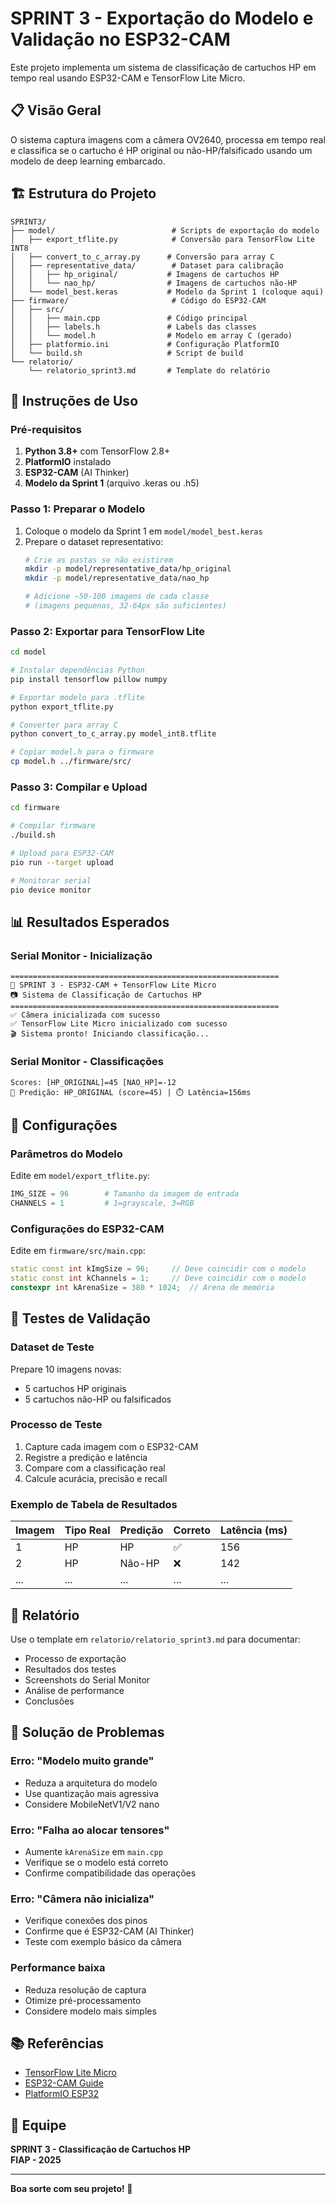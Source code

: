 # SPRINT 3 - Exportação do Modelo e Validação no ESP32-CAM

Este projeto implementa um sistema de classificação de cartuchos HP em tempo real usando ESP32-CAM e TensorFlow Lite Micro.

## 📋 Visão Geral

O sistema captura imagens com a câmera OV2640, processa em tempo real e classifica se o cartucho é HP original ou não-HP/falsificado usando um modelo de deep learning embarcado.

## 🏗️ Estrutura do Projeto

```
SPRINT3/
├── model/                          # Scripts de exportação do modelo
│   ├── export_tflite.py            # Conversão para TensorFlow Lite INT8
│   ├── convert_to_c_array.py      # Conversão para array C
│   ├── representative_data/        # Dataset para calibração
│   │   ├── hp_original/           # Imagens de cartuchos HP
│   │   └── nao_hp/                # Imagens de cartuchos não-HP
│   └── model_best.keras           # Modelo da Sprint 1 (coloque aqui)
├── firmware/                       # Código do ESP32-CAM
│   ├── src/
│   │   ├── main.cpp               # Código principal
│   │   ├── labels.h               # Labels das classes
│   │   └── model.h                # Modelo em array C (gerado)
│   ├── platformio.ini             # Configuração PlatformIO
│   └── build.sh                   # Script de build
└── relatorio/
    └── relatorio_sprint3.md       # Template do relatório
```

## 🚀 Instruções de Uso

### Pré-requisitos

1. **Python 3.8+** com TensorFlow 2.8+
2. **PlatformIO** instalado
3. **ESP32-CAM** (AI Thinker)
4. **Modelo da Sprint 1** (arquivo .keras ou .h5)

### Passo 1: Preparar o Modelo

1. Coloque o modelo da Sprint 1 em `model/model_best.keras`
2. Prepare o dataset representativo:
   ```bash
   # Crie as pastas se não existirem
   mkdir -p model/representative_data/hp_original
   mkdir -p model/representative_data/nao_hp
   
   # Adicione ~50-100 imagens de cada classe
   # (imagens pequenas, 32-64px são suficientes)
   ```

### Passo 2: Exportar para TensorFlow Lite

```bash
cd model

# Instalar dependências Python
pip install tensorflow pillow numpy

# Exportar modelo para .tflite
python export_tflite.py

# Converter para array C
python convert_to_c_array.py model_int8.tflite

# Copiar model.h para o firmware
cp model.h ../firmware/src/
```

### Passo 3: Compilar e Upload

```bash
cd firmware

# Compilar firmware
./build.sh

# Upload para ESP32-CAM
pio run --target upload

# Monitorar serial
pio device monitor
```

## 📊 Resultados Esperados

### Serial Monitor - Inicialização
```
============================================================
🚀 SPRINT 3 - ESP32-CAM + TensorFlow Lite Micro
📷 Sistema de Classificação de Cartuchos HP
============================================================
✅ Câmera inicializada com sucesso
✅ TensorFlow Lite Micro inicializado com sucesso
🎬 Sistema pronto! Iniciando classificação...
```

### Serial Monitor - Classificações
```
Scores: [HP_ORIGINAL]=45 [NAO_HP]=-12 
🎯 Predição: HP_ORIGINAL (score=45) | ⏱️ Latência=156ms
```

## 🔧 Configurações

### Parâmetros do Modelo
Edite em `model/export_tflite.py`:
```python
IMG_SIZE = 96        # Tamanho da imagem de entrada
CHANNELS = 1         # 1=grayscale, 3=RGB
```

### Configurações do ESP32-CAM
Edite em `firmware/src/main.cpp`:
```cpp
static const int kImgSize = 96;     // Deve coincidir com o modelo
static const int kChannels = 1;     // Deve coincidir com o modelo
constexpr int kArenaSize = 380 * 1024;  // Arena de memória
```

## 🧪 Testes de Validação

### Dataset de Teste
Prepare 10 imagens novas:
- 5 cartuchos HP originais
- 5 cartuchos não-HP ou falsificados

### Processo de Teste
1. Capture cada imagem com o ESP32-CAM
2. Registre a predição e latência
3. Compare com a classificação real
4. Calcule acurácia, precisão e recall

### Exemplo de Tabela de Resultados
| Imagem | Tipo Real | Predição | Correto | Latência (ms) |
|--------|-----------|----------|---------|---------------|
| 1      | HP        | HP       | ✅      | 156           |
| 2      | HP        | Não-HP   | ❌      | 142           |
| ...    | ...       | ...      | ...     | ...           |

## 📝 Relatório

Use o template em `relatorio/relatorio_sprint3.md` para documentar:
- Processo de exportação
- Resultados dos testes
- Screenshots do Serial Monitor
- Análise de performance
- Conclusões

## 🐛 Solução de Problemas

### Erro: "Modelo muito grande"
- Reduza a arquitetura do modelo
- Use quantização mais agressiva
- Considere MobileNetV1/V2 nano

### Erro: "Falha ao alocar tensores"
- Aumente `kArenaSize` em `main.cpp`
- Verifique se o modelo está correto
- Confirme compatibilidade das operações

### Erro: "Câmera não inicializa"
- Verifique conexões dos pinos
- Confirme que é ESP32-CAM (AI Thinker)
- Teste com exemplo básico da câmera

### Performance baixa
- Reduza resolução de captura
- Otimize pré-processamento
- Considere modelo mais simples

## 📚 Referências

- [TensorFlow Lite Micro](https://www.tensorflow.org/lite/microcontrollers)
- [ESP32-CAM Guide](https://randomnerdtutorials.com/esp32-cam-ai-thinker-pinout/)
- [PlatformIO ESP32](https://docs.platformio.org/en/latest/platforms/espressif32.html)

## 👥 Equipe

**SPRINT 3 - Classificação de Cartuchos HP**  
**FIAP - 2025**

---

**Boa sorte com seu projeto! 🚀**
